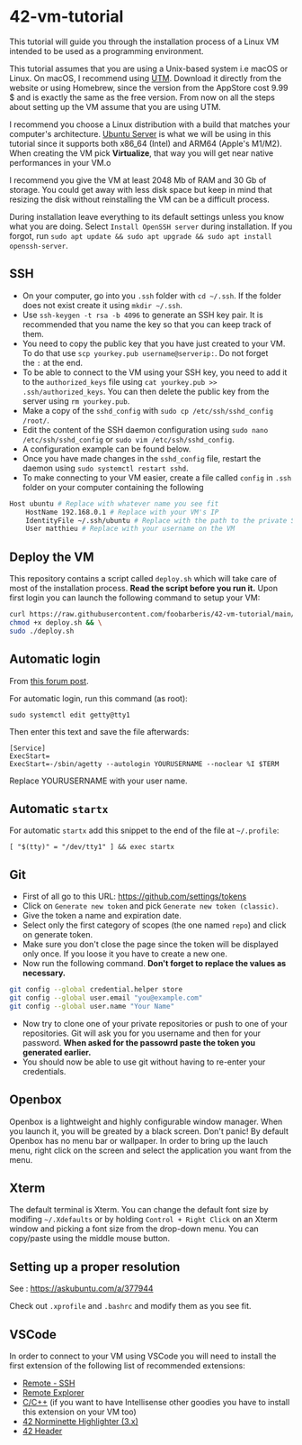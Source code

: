 # 42-vm-tutorial
This tutorial will guide you through the installation process of a Linux VM
intended to be used as a programming environment.

This tutorial assumes that you are using a Unix-based system i.e macOS or
Linux. On macOS, I recommend using [UTM](https://mac.getutm.app/). Download
it directly from the website or using Homebrew, since the version from the
AppStore cost 9.99 $ and is exactly the same as the free version. From now
on all the steps about setting up the VM assume that you are using UTM.

I recommend you choose a Linux distribution with a build that matches your
computer's architecture. [Ubuntu
Server](https://ubuntu.com/download/server) is what we will be using in
this tutorial since it supports both x86_64 (Intel) and ARM64 (Apple's
M1/M2). When creating the VM pick **Virtualize**, that way you will get
near native performances in your VM.o

I recommend you give the VM at least 2048 Mb of RAM and 30 Gb of storage.
You could get away with less disk space but keep in mind that resizing the
disk without reinstalling the VM can be a difficult process.

During installation leave everything to its default settings unless you
know what you are doing. Select `Install OpenSSH server` during
installation. If you forgot, run `sudo apt update && sudo apt upgrade &&
sudo apt install openssh-server`.

## SSH
+ On your computer, go into you `.ssh` folder with `cd ~/.ssh`. If the
  folder does not exist create it using `mkdir ~/.ssh`.
+ Use `ssh-keygen -t rsa -b 4096` to generate an SSH key pair. It is
  recommended that you name the key so that you can keep track of them.
+ You need to copy the public key that you have just created to your VM. To
  do that use `scp yourkey.pub username@serverip:`. Do not forget
the `:` at the end.
+ To be able to connect to the VM using your SSH key, you need to add it to
  the `authorized_keys` file using `cat yourkey.pub >>
.ssh/authorized_keys`. You can then delete the public key from the server
using `rm yourkey.pub`.
+ Make a copy of the `sshd_config` with `sudo cp /etc/ssh/sshd_config
  /root/`.
+ Edit the content of the SSH daemon configuration using `sudo nano
  /etc/ssh/sshd_config` or `sudo vim /etc/ssh/sshd_config`.
+ A configuration example can be found below.
+ Once you have made changes in the `sshd_config` file, restart the daemon
  using `sudo systemctl restart sshd`.
+ To make connecting to your VM easier, create a file called `config` in
  `.ssh` folder on your computer containing the following
```sh
Host ubuntu # Replace with whatever name you see fit
    HostName 192.168.0.1 # Replace with your VM's IP
    IdentityFile ~/.ssh/ubuntu # Replace with the path to the private SSH key you have just created (the one without .pub at the end)
    User matthieu # Replace with your username on the VM
```

## Deploy the VM
This repository contains a script called `deploy.sh` which will take care of
most of the installation process. **Read the script before you run it.** Upon
first login you can launch the following command to setup your VM:
```sh
curl https://raw.githubusercontent.com/foobarberis/42-vm-tutorial/main/deploy.sh >> deploy.sh && \
chmod +x deploy.sh && \
sudo ./deploy.sh
```
## Automatic login

From [this forum post](https://forums.debian.net/viewtopic.php?t=123694).

For automatic login, run this command (as root):

```
sudo systemctl edit getty@tty1
```

Then enter this text and save the file afterwards:

```
[Service]
ExecStart=
ExecStart=-/sbin/agetty --autologin YOURUSERNAME --noclear %I $TERM
```

Replace YOURUSERNAME with your user name.

## Automatic `startx`
For automatic `startx` add this snippet to the end of the file at `~/.profile`:

```
[ "$(tty)" = "/dev/tty1" ] && exec startx
```
## Git
+ First of all go to this URL: https://github.com/settings/tokens
+ Click on `Generate new token` and pick `Generate new token (classic)`.
+ Give the token a name and expiration date.
+ Select only the first category of scopes (the one named `repo`) and click
  on generate token.
+ Make sure you don't close the page since the token will be displayed only
  once. If you loose it you have to create a new one.
+ Now run the following command. **Don't forget to replace the values as
  necessary.**
```sh
git config --global credential.helper store
git config --global user.email "you@example.com"
git config --global user.name "Your Name"
```
+ Now try to clone one of your private repositories or push to one of your
  repositories. Git will ask you for you username and then for your
password. **When asked for the passowrd paste the token you generated
earlier.**
+ You should now be able to use git without having to re-enter your
  credentials.

## Openbox
Openbox is a lightweight and highly configurable window manager. When you
launch it, you will be greated by a black screen. Don't panic! By default
Openbox has no menu bar or wallpaper. In order to bring up the lauch menu,
right click on the screen and select the application you want from the
menu.

## Xterm
The default terminal is Xterm. You can change the default font size by
modifing `~/.Xdefaults` or by holding `Control + Right Click` on an Xterm
window and picking a font size from the drop-down menu. You can copy/paste
using the middle mouse button.

## Setting up a proper resolution
See : https://askubuntu.com/a/377944

Check out `.xprofile` and `.bashrc` and modify them as you see fit.

## VSCode
In order to connect to your VM using VSCode you will need to install the first
extension of the following list of recommended extensions:
+ [Remote - SSH](https://marketplace.visualstudio.com/items?itemName=ms-vscode-remote.remote-ssh)
+ [Remote Explorer](https://marketplace.visualstudio.com/items?itemName=ms-vscode.remote-explorer)
+ [C/C++](https://marketplace.visualstudio.com/items?itemName=ms-vscode.cpptools)
  (if you want to have Intellisense other goodies you have to install this
  extension on your VM too)
+ [42 Norminette Highlighter (3.x)](https://marketplace.visualstudio.com/items?itemName=MariusvanWijk-JoppeKoers.codam-norminette-3)
+ [42 Header](https://marketplace.visualstudio.com/items?itemName=kube.42header)
